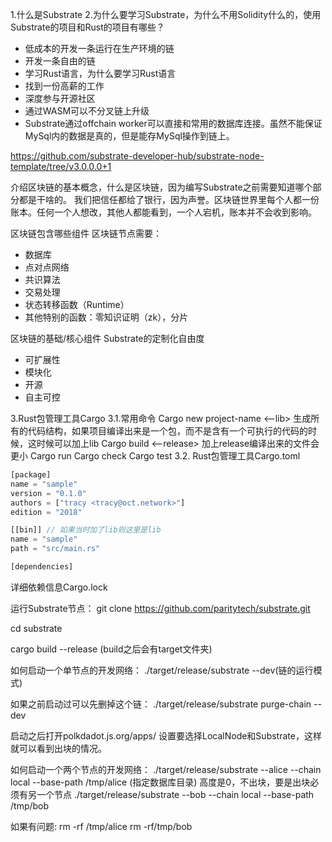 1.什么是Substrate
2.为什么要学习Substrate，为什么不用Solidity什么的，使用Substrate的项目和Rust的项目有哪些？
  * 低成本的开发一条运行在生产环境的链
  * 开发一条自由的链
  * 学习Rust语言，为什么要学习Rust语言
  * 找到一份高薪的工作
  * 深度参与开源社区
  * 通过WASM可以不分叉链上升级
  * Substrate通过offchain worker可以直接和常用的数据库连接。虽然不能保证MySql内的数据是真的，但是能存MySql操作到链上。

https://github.com/substrate-developer-hub/substrate-node-template/tree/v3.0.0.0+1

介绍区块链的基本概念，什么是区块链，因为编写Substrate之前需要知道哪个部分都是干啥的。
我们把信任都给了银行，因为声誉。区块链世界里每个人都一份账本。任何一个人想改，其他人都能看到，一个人宕机，账本并不会收到影响。

区块链包含哪些组件
区块链节点需要：
* 数据库
* 点对点网络
* 共识算法
* 交易处理
* 状态转移函数（Runtime）
* 其他特别的函数：零知识证明（zk），分片

区块链的基础/核心组件
Substrate的定制化自由度

* 可扩展性
* 模块化
* 开源
* 自主可控

3.Rust包管理工具Cargo
3.1.常用命令
Cargo new project-name <--lib> 生成所有的代码结构，如果项目编译出来是一个包，而不是含有一个可执行的代码的时候，这时候可以加上lib
Cargo build <--release> 加上release编译出来的文件会更小
Cargo run
Cargo check
Cargo test
3.2. Rust包管理工具Cargo.toml
```rust
[package]
name = "sample"
version = "0.1.0"
authors = ["tracy <tracy@oct.network>"]
edition = "2018"

[[bin]] // 如果当时加了lib则这里是lib
name = "sample"
path = "src/main.rs"

[dependencies]
```
详细依赖信息Cargo.lock


运行Substrate节点：
git clone https://github.com/paritytech/substrate.git

cd substrate

cargo build --release (build之后会有target文件夹)

如何启动一个单节点的开发网络：
./target/release/substrate --dev(链的运行模式)

如果之前启动过可以先删掉这个链：
./target/release/substrate purge-chain --dev

启动之后打开polkdadot.js.org/apps/ 设置要选择LocalNode和Substrate，这样就可以看到出块的情况。

如何启动一个两个节点的开发网络：
./target/release/substrate --alice --chain local --base-path /tmp/alice (指定数据库目录)
高度是0，不出块，要是出块必须有另一个节点
./target/release/substrate --bob --chain local --base-path /tmp/bob

如果有问题:
rm -rf /tmp/alice
rm -rf/tmp/bob
